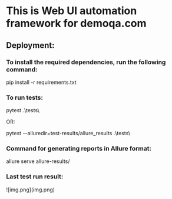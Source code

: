 <h1>This is Web UI automation framework for demoqa.com </h1>

## Deployment:
<h3>To install the required dependencies, run the following command: </h3>
<p>pip install -r requirements.txt </p>
<h3>To run tests: </h3>
<p> pytest .\tests\ </p>
<p>OR: </p>
<p> pytest --alluredir=test-results/allure_results .\tests\ </p>
<h3>Command for generating reports in Allure format: </h3>
<p> allure serve allure-results/ </p>


<h3>Last test run result:</h3>
![img.png](img.png)
